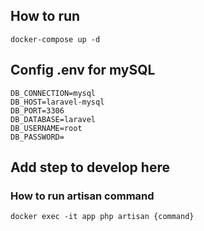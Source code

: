 ## How to run

```
docker-compose up -d
```

## Config .env for mySQL

```
DB_CONNECTION=mysql
DB_HOST=laravel-mysql
DB_PORT=3306
DB_DATABASE=laravel
DB_USERNAME=root
DB_PASSWORD=
```

## Add step to develop here

### How to run artisan command
`docker exec -it app php artisan {command}`

